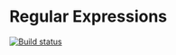 # Regular Expressions
[![Build status](https://ci.appveyor.com/api/projects/status/qi5e9sotahei9b4f?svg=true)](https://ci.appveyor.com/project/Khavatary/regular)
